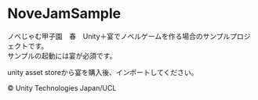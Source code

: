 # NoveJamSample

ノベじゃむ甲子園　春　Unity＋宴でノベルゲームを作る場合のサンプルプロジェクトです。
<br>サンプルの起動には宴が必須です。

unity asset storeから宴を購入後、インポートしてください。

© Unity Technologies Japan/UCL
